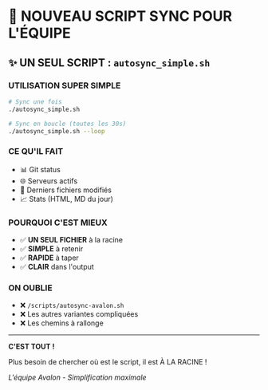 # 🤖 NOUVEAU SCRIPT SYNC POUR L'ÉQUIPE

## ✨ **UN SEUL SCRIPT : `autosync_simple.sh`**

### UTILISATION SUPER SIMPLE

```bash
# Sync une fois
./autosync_simple.sh

# Sync en boucle (toutes les 30s)
./autosync_simple.sh --loop
```

### CE QU'IL FAIT
- 📊 Git status
- 🌐 Serveurs actifs
- 📝 Derniers fichiers modifiés
- 📈 Stats (HTML, MD du jour)

### POURQUOI C'EST MIEUX
- ✅ **UN SEUL FICHIER** à la racine
- ✅ **SIMPLE** à retenir
- ✅ **RAPIDE** à taper
- ✅ **CLAIR** dans l'output

### ON OUBLIE
- ❌ `/scripts/autosync-avalon.sh` 
- ❌ Les autres variantes compliquées
- ❌ Les chemins à rallonge

---

**C'EST TOUT !** 

Plus besoin de chercher où est le script, il est À LA RACINE !

*L'équipe Avalon - Simplification maximale*